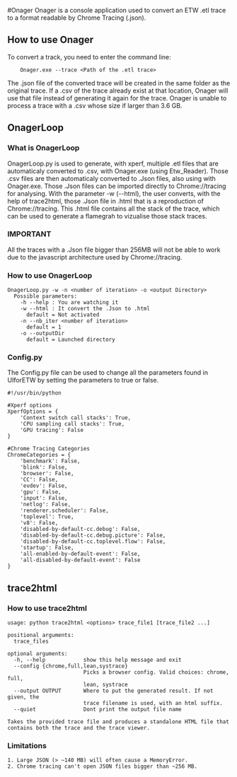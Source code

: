 #Onager
Onager is a console application used to convert an ETW .etl trace to a format readable by Chrome Tracing (.json).

## How to use Onager

To convert a track, you need to enter the command line:

```
	Onager.exe --trace <Path of the .etl trace>
```
The .json file of the converted trace will be created in the same folder as the original trace. If a .csv of the trace already exist at that location, Onager will use that file instead of generating it again for the trace. Onager is unable to process a trace with a .csv whose size if larger than 3.6 GB.


## OnagerLoop

### What is OnagerLoop
OnagerLoop.py is used to generate, with xperf, multiple .etl files that are automaticaly converted to .csv, with  Onager.exe (using Etw_Reader).
Those .csv files are then automaticaly converted to .Json files, also using with Onager.exe.
Those .Json files can be imported directly to Chrome://tracing for analysing.
With the parameter -w (--html), the user converts, with the help of trace2html, those .Json file in .html that is a reproduction of Chrome://tracing. This .html file contains all the stack of the trace, which can be used to generate a flamegrah to vizualise those stack traces.

### IMPORTANT
All the traces with a .Json file bigger than 256MB will not be able to work due to the javascript architecture used by Chrome://tracing.

### How to use OnagerLoop
```
OnagerLoop.py -w -n <number of iteration> -o <output Directory>
  Possible parameters:
    -h --help : You are watching it
    -w --html : It convert the .Json to .html
      default = Not activated
    -n --nb_iter <number of iteration> 
      default = 1
    -o --outputDir
      default = Launched directory
```
### Config.py
The Config.py file can be used to change all the parameters found in UIforETW by setting the parameters to true or false.
```
#!/usr/bin/python

#Xperf options
XperfOptions = {
    'Context switch call stacks': True,
    'CPU sampling call stacks': True,
    'GPU tracing': False
}

#Chrome Tracing Categories
ChromeCategories = {
    'benchmark': False,
    'blink': False,
    'browser': False,
    'CC': False,
    'evdev': False,
    'gpu': False,
    'input': False,
    'netlog': False,
    'renderer.scheduler': False,
    'toplevel': True,
    'v8': False,
    'disabled-by-default-cc.debug': False,
    'disabled-by-default-cc.debug.picture': False,
    'disabled-by-default-cc.toplevel.flow': False,
    'startup': False,
    'all-enabled-by-default-event': False,
    'all-disabled-by-default-event': False
}
```

## trace2html
### How to use trace2html
```
usage: python trace2html <options> trace_file1 [trace_file2 ...]

positional arguments:
  trace_files

optional arguments:
  -h, --help            show this help message and exit
  --config {chrome,full,lean,systrace}
                        Picks a browser config. Valid choices: chrome, full,
                        lean, systrace
  --output OUTPUT       Where to put the generated result. If not given, the
                        trace filename is used, with an html suffix.
  --quiet               Dont print the output file name

Takes the provided trace file and produces a standalone HTML file that
contains both the trace and the trace viewer.
```

### Limitations 
```
1. Large JSON (> ~140 MB) will often cause a MemoryError.
2. Chrome tracing can't open JSON files bigger than ~256 MB.
```
